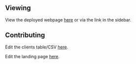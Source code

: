 ## Viewing

View the deployed webpage [here](https://nostorg.github.io/clients/) or via the link in the sidebar.

## Contributing

Edit the clients table/CSV [here](_data/clients.csv).

Edit the landing page [here](index.md).

